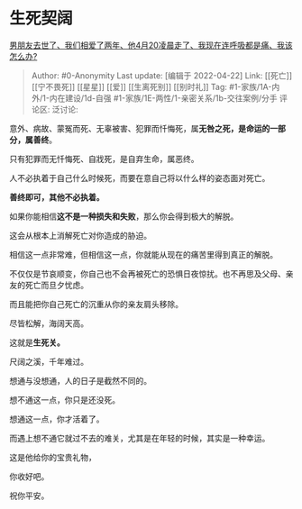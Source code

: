 # 生死契阔
[男朋友去世了、我们相爱了两年、他4月20凌晨走了、我现在连呼吸都是痛、我该怎么办?](https://www.zhihu.com/question/529423798/answer/2452174568)

> Author: #0-Anonymity
> Last update: [编辑于 2022-04-22]
> Link: [[死亡]] [[宁不畏死]] [[星星]] [[爱]] [[生离死别]] [[别时礼]]
> Tag: #1-家族/1A-内外/1-内在建设/1d-自强 #1-家族/1E-两性/1-亲密关系/1b-交往案例/分手
> 评论区:
> 泛讨论:

意外、病故、蒙冤而死、无辜被害、犯罪而忏悔死，属**无咎之死，是命运的一部分，属善终**。

只有犯罪而无忏悔死、自戕死，是自弃生命，属恶终。

人不必执着于自己什么时候死，而要在意自己将以什么样的姿态面对死亡。

**善终即可，其他不必执着。**

如果你能相信**这不是一种损失和失败**，那么你会得到极大的解脱。

这会从根本上消解死亡对你造成的胁迫。

相信这一点非常难，但相信这一点，你就能从现在的痛苦里得到真正的解脱。

不仅仅是节哀顺变，你自己也不会再被死亡的恐惧日夜惊扰。也不再思及父母、亲友的死亡而旦夕忧虑。

而且能把你自己死亡的沉重从你的亲友肩头移除。

尽皆松解，海阔天高。

这就是**生死关。**

尺阔之溪，千年难过。

想通与没想通，人的日子是截然不同的。

想不通这一点，你只是还没死。

想通这一点，你才活着了。

而遇上想不通它就过不去的难关，尤其是在年轻的时候，其实是一种幸运。

这是他给你的宝贵礼物，

你收好吧。

祝你平安。
